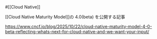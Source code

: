 #[[Cloud Native]]

[[Cloud Native Maturity Model]]の 4.0(beta) を公開する記事

<https://www.cncf.io/blog/2025/10/22/cloud-native-maturity-model-4-0-beta-reflecting-whats-next-for-cloud-native-and-we-want-your-input/>